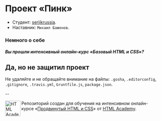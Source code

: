 # Проект «Пинк»

* Студент: [serjikrussia](https://htmlacademy.ru/profile/id36798).
* Наставник: `Михаил Баженов`.

### Немного о себе

##### Вы прошли интенсивный онлайн-курс «Базовый HTML и CSS»?
Да, но не защитил проект
--

Не удаляйте и не обращайте внимание на файлы: `.gosha`, `.editorconfig`, `.gitignore`, `.travis.yml`, `Gruntfile.js`, `package.json`.

--

<a href="https://htmlacademy.ru/advanced_intensive"><img align="left" width="50" height="50" title="HTML Academy" src="https://htmlacademy.ru/static/img/logo-github.svg"></a>

Репозиторий создан для обучения на интенсивном онлайн-курсе «[Продвинутый HTML и CSS](https://htmlacademy.ru/advanced_intensive)» от [HTML Academy](https://htmlacademy.ru).
